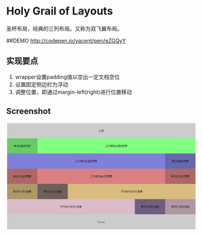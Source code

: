 # Holy Grail of Layouts
圣杯布局，经典的三列布局。又称为双飞翼布局。

##DEMO
http://codepen.io/yacent/pen/eZGQyY

## 实现要点

1. wrapper设置padding值以空出一定文档空位
2. 设置固定侧边栏为浮动
3. 调整位置，即通过margin-left(right)进行位置移动

## Screenshot
![screenshot.jpg](https://github.com/Yacent/FEtraining/blob/master/Holy_Grail_of_Layouts/screenshot.jpg?raw=true)